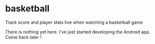 # basketball
Track score and player stats live when watching a basketball game

There is nothing yet here.
I've just started developing the Android app.
Come back later !

